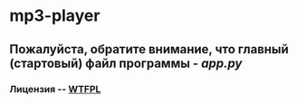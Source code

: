 # mp3-player
## Пожалуйста, обратите внимание, что главный (стартовый) файл программы - *app.py*
### Лицензия -- [WTFPL](http://wtfpl.net)
